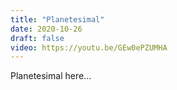 ```yaml
---
title: "Planetesimal"
date: 2020-10-26
draft: false
video: https://youtu.be/GEw0ePZUMHA
---
```


Planetesimal here...
